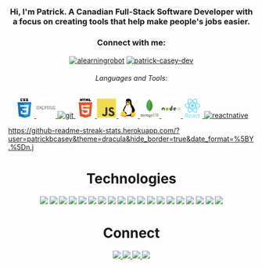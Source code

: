 
<h3 align="center">Hi, I'm Patrick. A Canadian Full-Stack Software Developer with a focus on creating tools that help make people's jobs easier.</h3>

<h3 align="center">Connect with me:</h3>
<p align="center">
<a href="https://twitter.com/alearningrobot" target="blank"><img align="center" src="https://raw.githubusercontent.com/rahuldkjain/github-profile-readme-generator/master/src/images/icons/Social/twitter.svg" alt="alearningrobot" height="30" width="40" /></a>
<a href="https://linkedin.com/in/patrick-casey-dev" target="blank"><img align="center" src="https://raw.githubusercontent.com/rahuldkjain/github-profile-readme-generator/master/src/images/icons/Social/linked-in-alt.svg" alt="patrick-casey-dev" height="30" width="40" /></a>
</p>

<h6 align="center">Languages and Tools:</h6>
<p align="center"> <a href="https://www.w3schools.com/css/" target="_blank" rel="noreferrer"> <img src="https://raw.githubusercontent.com/devicons/devicon/master/icons/css3/css3-original-wordmark.svg" alt="css3" width="40" height="40"/> </a> <a href="https://expressjs.com" target="_blank" rel="noreferrer"> <img src="https://raw.githubusercontent.com/devicons/devicon/master/icons/express/express-original-wordmark.svg" alt="express" width="40" height="40"/> </a> <a href="https://git-scm.com/" target="_blank" rel="noreferrer"> <img src="https://www.vectorlogo.zone/logos/git-scm/git-scm-icon.svg" alt="git" width="40" height="40"/> </a> <a href="https://www.w3.org/html/" target="_blank" rel="noreferrer"> <img src="https://raw.githubusercontent.com/devicons/devicon/master/icons/html5/html5-original-wordmark.svg" alt="html5" width="40" height="40"/> </a> <a href="https://developer.mozilla.org/en-US/docs/Web/JavaScript" target="_blank" rel="noreferrer"> <img src="https://raw.githubusercontent.com/devicons/devicon/master/icons/javascript/javascript-original.svg" alt="javascript" width="40" height="40"/> </a> <a href="https://www.linux.org/" target="_blank" rel="noreferrer"> <img src="https://raw.githubusercontent.com/devicons/devicon/master/icons/linux/linux-original.svg" alt="linux" width="40" height="40"/> </a> <a href="https://www.mongodb.com/" target="_blank" rel="noreferrer"> <img src="https://raw.githubusercontent.com/devicons/devicon/master/icons/mongodb/mongodb-original-wordmark.svg" alt="mongodb" width="40" height="40"/> </a> <a href="https://nodejs.org" target="_blank" rel="noreferrer"> <img src="https://raw.githubusercontent.com/devicons/devicon/master/icons/nodejs/nodejs-original-wordmark.svg" alt="nodejs" width="40" height="40"/> </a> <a href="https://reactjs.org/" target="_blank" rel="noreferrer"> <img src="https://raw.githubusercontent.com/devicons/devicon/master/icons/react/react-original-wordmark.svg" alt="react" width="40" height="40"/> </a> <a href="https://reactnative.dev/" target="_blank" rel="noreferrer"> <img src="https://reactnative.dev/img/header_logo.svg" alt="reactnative" width="40" height="40"/> </a> </p>

https://github-readme-streak-stats.herokuapp.com/?user=patrickbcasey&theme=dracula&hide_border=true&date_format=%5BY.%5Dn.j


<h1 align="center">Technologies</h1>


<p align="center">
    <img src="https://img.shields.io/static/v1?label=|&message=HTML5&color=23555f&style=plastic&logo=html5"/>
    <img src="https://img.shields.io/static/v1?label=|&message=CSS3&color=225d6a&style=plastic&logo=css3"/>
    <img src="https://img.shields.io/static/v1?label=|&message=SASS&color=225d6a&style=plastic&logo=sass"/>
    <img src="https://img.shields.io/static/v1?label=|&message=BOOTSTRAP&color=216675&style=plastic&logo=bootstrap"/>
    <img src="https://img.shields.io/static/v1?label=|&message=JAVASCRIPT&color=216675&style=plastic&logo=javascript"/>
    <img src="https://img.shields.io/static/v1?label=|&message=REACT.JS&color=1e6e81&style=plastic&logo=react"/>
    <img src="https://img.shields.io/static/v1?label=|&message=TYPESCRIPT&color=1e6e81&style=plastic&logo=typescript"/>
    <img src="https://img.shields.io/static/v1?label=|&message=PYTHON&color=1c778d&style=plastic&logo=python"/>
    <img src="https://img.shields.io/static/v1?label=|&message=JAVA&color=1c778d&style=plastic&logo=java"/>
    <img src="https://img.shields.io/static/v1?label=|&message=SELENIUM&color=187f9a&style=plastic&logo=selenium"/>
    <img src="https://img.shields.io/static/v1?label=|&message=AWS&color=187f9a&style=plastic&logo=amazon"/>
    <img src="https://img.shields.io/static/v1?label=|&message=WORDPRESS&color=1488a7&style=plastic&logo=wordpress"/>
    <img src="https://img.shields.io/static/v1?label=|&message=ADOBE&color=1488a7&style=plastic&logo=adobe"/>
    <img src="https://img.shields.io/static/v1?label=|&message=MONGO-DB&color=1091b4&style=plastic&logo=mongodb"/>
    <img src="https://img.shields.io/static/v1?label=|&message=EXPRESS&color=1091b4&style=plastic&logo=express"/>
    <img src="https://img.shields.io/static/v1?label=|&message=WEBPACK&color=0b99c1&style=plastic&logo=webpack"/>
    <img src="https://img.shields.io/static/v1?label=|&message=LINUX&color=0b99c1&style=plastic&logo=linux"/>
    <img src="https://img.shields.io/static/v1?label=|&message=GIT&color=07a2cf&style=plastic&logo=git"/>
    <img src="https://img.shields.io/static/v1?label=|&message=FIREBASE&color=07a2cf&style=plastic&logo=firebase"/>
</p>


<h1 align="center">Connect</h1>


<p align="center">
  <a href="https://patrickcasey.netlify.app">
    <img src="https://img.shields.io/static/v1?label=|&message=WEBSITE&color=23555f&style=plastic&logo=react&logo-color=white"/>
  </a>
  <a href="https://www.linkedin.com/in/patrick-casey-dev/">
    <img src="https://img.shields.io/static/v1?label=|&message=LINKED-IN&color=07a2cf&style=plastic&logo=linkedin&logo-color=white"/>
  </a>
  <a href="https://twitter.com/ALearningRobot">
    <img src="https://img.shields.io/static/v1?label=|&message=TWITTER&color=23555f&style=plastic&logo=twitter&logo-color=white"/>
  </a>
  <a href="https://angel.co/u/patrickbcasey">
      <img src="https://img.shields.io/static/v1?label=|&message=ANGEL-LIST&color=07a2cf&style=plastic&logo=angellist&logo-color=white"/>
  </a>
</p>
